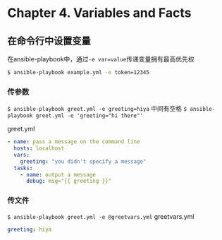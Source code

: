 
# Chapter 4. Variables and Facts

## 在命令行中设置变量

在ansible-playbook中，通过`-e var=value`传递变量拥有最高优先权

```sh
$ ansible-playbook example.yml -e token=12345
```

### 传参数

`$ ansible-playbook greet.yml -e greeting=hiya`
中间有空格
`$ ansible-playbook greet.yml -e 'greeting="hi there"'`

greet.yml
```yml
- name: pass a message on the command line
  hosts: localhost
  vars:
    greeting: "you didn't specify a message"
  tasks:
    - name: output a message
      debug: msg="{{ greeting }}"
```

### 传文件

`$ ansible-playbook greet.yml -e @greetvars.yml`
greetvars.yml
```yml
greeting: hiya
```